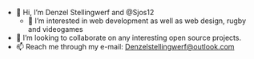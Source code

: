 - 👋 Hi, I’m Denzel Stellingwerf and @Sjos12
  - 👀 I’m interested in web development as well as web design, rugby and videogames
- 💞️ I’m looking to collaborate on any interesting open source projects.
- 📫 Reach me through my e-mail: Denzelstellingwerf@outlook.com

<!---
Sjos12/Sjos12 is a ✨ special ✨ repository because its `README.md` (this file) appears on your GitHub profile.
You can click the Preview link to take a look at your changes.
--->
